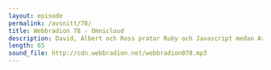 ```yaml
---
layout: episode
permalink: /avsnitt/78/
title: Webbradion 78 - Omnicloud
description: David, Albert och Ross pratar Ruby och Javascript medan Arnklint intervjuar Per Jonsson från Omnicloud. Intervjun börjar cirka 35 minuter in i programmet.
length: 65
sound_file: http://cdn.webbradion.net/webbradion078.mp3
---
```



